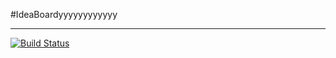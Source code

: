 #IdeaBoardyyyyyyyyyyyy

***

[![Build Status](https://secure.travis-ci.org/ThirtyFiveSharp/IdeaBoardy.png?branch=master)](https://travis-ci.org/ThirtyFiveSharp/IdeaBoardy)